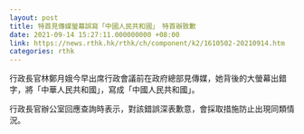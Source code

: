 ```yaml
---
layout: post
title: 特首見傳媒螢幕誤寫「中國人民共和國」　特首辦致歉
date: 2021-09-14 15:27:11.000000000 +08:00
link: https://news.rthk.hk/rthk/ch/component/k2/1610502-20210914.htm
categories: rthk
---
```


行政長官林鄭月娥今早出席行政會議前在政府總部見傳媒，她背後的大螢幕出錯字，將「中華人民共和國」，寫成「中國人民共和國」。 

行政長官辦公室回應查詢時表示，對該錯誤深表歉意，會採取措施防止出現同類情況。
